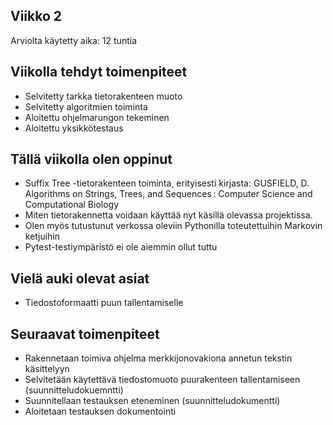 ## Viikko 2

Arviolta käytetty aika: 12 tuntia

## Viikolla tehdyt toimenpiteet
* Selvitetty tarkka tietorakenteen muoto
* Selvitetty algoritmien toiminta
* Aloitettu ohjelmarungon tekeminen
* Aloitettu yksikkötestaus

## Tällä viikolla olen oppinut
* Suffix Tree -tietorakenteen toiminta, erityisesti kirjasta:
GUSFIELD, D. Algorithms on Strings, Trees, and Sequences : Computer Science and Computational Biology
* Miten tietorakennetta voidaan käyttää nyt käsillä olevassa projektissa.
* Olen myös tutustunut verkossa oleviin Pythonilla toteutettuihin Markovin ketjuihin
* Pytest-testiympäristö ei ole aiemmin ollut tuttu

## Vielä auki olevat asiat
* Tiedostoformaatti puun tallentamiselle

## Seuraavat toimenpiteet
* Rakennetaan toimiva ohjelma merkkijonovakiona annetun tekstin käsittelyyn
* Selvitetään käytettävä tiedostomuoto puurakenteen tallentamiseen (suunnitteludokuemntti)
* Suunnitellaan testauksen eteneminen (suunnitteludokumentti)
* Aloitetaan testauksen dokumentointi




